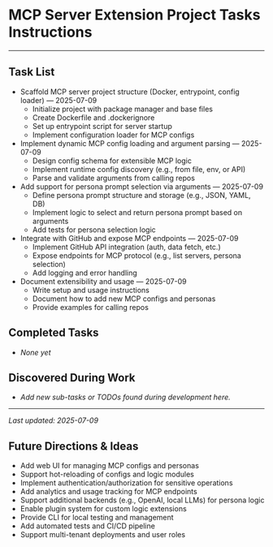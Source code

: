 # MCP Server Extension Project Tasks Instructions

---

## Task List

- Scaffold MCP server project structure (Docker, entrypoint, config loader) — 2025-07-09
  - Initialize project with package manager and base files
  - Create Dockerfile and .dockerignore
  - Set up entrypoint script for server startup
  - Implement configuration loader for MCP configs
- Implement dynamic MCP config loading and argument parsing — 2025-07-09
  - Design config schema for extensible MCP logic
  - Implement runtime config discovery (e.g., from file, env, or API)
  - Parse and validate arguments from calling repos
- Add support for persona prompt selection via arguments — 2025-07-09
  - Define persona prompt structure and storage (e.g., JSON, YAML, DB)
  - Implement logic to select and return persona prompt based on arguments
  - Add tests for persona selection logic
- Integrate with GitHub and expose MCP endpoints — 2025-07-09
  - Implement GitHub API integration (auth, data fetch, etc.)
  - Expose endpoints for MCP protocol (e.g., list servers, persona selection)
  - Add logging and error handling
- Document extensibility and usage — 2025-07-09
  - Write setup and usage instructions
  - Document how to add new MCP configs and personas
  - Provide examples for calling repos

## Completed Tasks

- _None yet_

## Discovered During Work

- _Add new sub-tasks or TODOs found during development here._

---

_Last updated: 2025-07-09_

## Future Directions & Ideas

- Add web UI for managing MCP configs and personas
- Support hot-reloading of configs and logic modules
- Implement authentication/authorization for sensitive operations
- Add analytics and usage tracking for MCP endpoints
- Support additional backends (e.g., OpenAI, local LLMs) for persona logic
- Enable plugin system for custom logic extensions
- Provide CLI for local testing and management
- Add automated tests and CI/CD pipeline
- Support multi-tenant deployments and user roles
